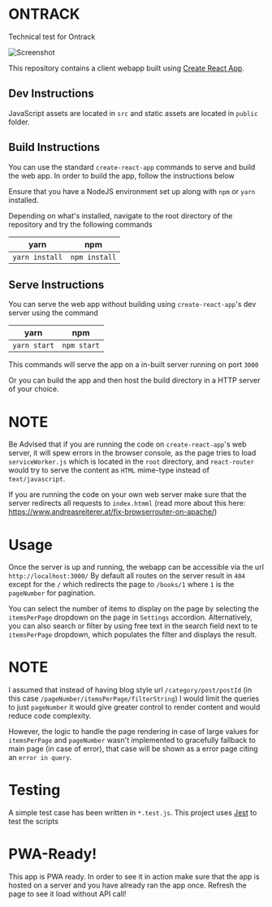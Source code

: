 # ONTRACK
Technical test for Ontrack

![Screenshot](https://i.imgur.com/oPBedue.png)

This repository contains a client webapp built using [Create React App](https://github.com/facebook/create-react-app).

## Dev Instructions
JavaScript assets are located in `src` and static assets are located in `public` folder. 

## Build Instructions

You can use the standard `create-react-app` commands to serve and build the web app. In order to build the app, follow the instructions below

Ensure that you have a NodeJS environment set up along with `npm` or `yarn` installed.

Depending on what's installed, navigate to the root directory of the repository and try the following commands 

|  yarn        |   npm           |
| ------------- |:-------------:|
| `yarn install`     | `npm install` |


## Serve Instructions

You can serve the web app without building using `create-react-app`'s dev server using the command

|  yarn        |   npm           |
| ------------- |:-------------:|
| `yarn start`     | `npm start` |

This commands will serve the app on a in-built server running on port `3000`

Or you can build the app and then host the build directory in a HTTP server of your choice.

# NOTE

Be Advised that if you are running the code on `create-react-app`'s web server, it will spew errors in the browser console, as the page tries to load `serviceWorker.js` which is located in the `root` directory, and `react-router` would try to serve the content as `HTML` mime-type instead of `text/javascript`. 

If you are running the code on your own web server make sure that the server redirects all requests to `index.htmml` (read more about this here: https://www.andreasreiterer.at/fix-browserrouter-on-apache/) 

# Usage

Once the server is up and running, the webapp can be accessible via the url `http://localhost:3000/`
By default all routes on the server result in `404` except for the `/` which redirects the page to `/books/1` where `1` is the `pageNumber` for pagination.

You can select the number of items to display on the page by selecting the `itemsPerPage` dropdown on the page in `Settings` accordion. Alternatively, you can also search or filter by using free text in the search field next to te `itemsPerPage` dropdown, which populates the filter and displays the result.

# NOTE

I assumed that instead of having blog style url `/category/post/postId` (in this case `/pageNumber/itemsPerPage/filterString`) I would limit the queries to just `pageNumber` it would give greater control to render content and would reduce code complexity.

However, the logic to handle the page rendering in case of large values for `itemsPerPage` and `pageNumber` wasn't implemented to gracefully fallback to main page (in case of error), that case will be shown as a error page citing an `error in query`.

# Testing

A simple test case has been written in `*.test.js`.  This project uses [Jest](https://jestjs.io/) to test the scripts

# PWA-Ready!

This app is PWA ready. In order to see it in action make sure that the app is hosted on a server and you have already ran the app once. Refresh the page to see it load without API call!
